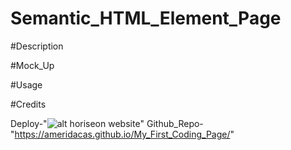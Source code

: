 # Semantic_HTML_Element_Page
#Description


#Mock_Up



#Usage


#Credits

Deploy-"![alt horiseon website](assets/images/horiseon-mock-up.png)"
Github_Repo-"https://ameridacas.github.io/My_First_Coding_Page/"
